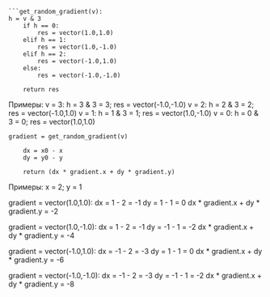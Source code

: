 ```
```get_random_gradient(v):
h = v & 3
    if h == 0:
        res = vector(1.0,1.0)
    elif h == 1:
        res = vector(1.0,-1.0)
    elif h == 2:
        res = vector(-1.0,1.0)
    else: 
        res = vector(-1.0,-1.0)
   
    return res
```



Примеры:
v = 3: h = 3 & 3 = 3; res = vector(-1.0,-1.0)
v = 2: h = 2 & 3 = 2; res = vector(-1.0,1.0)
v = 1: h = 1 & 3 = 1; res = vector(1.0,-1.0)
v = 0: h = 0 & 3 = 0; res = vector(1.0,1.0)




```dist_grad_prod(x0, y0, x, y, v):
gradient = get_random_gradient(v)

    dx = x0 - x
    dy = y0 - y

    return (dx * gradient.x + dy * gradient.y)
```

Примеры:
x = 2; y = 1

gradient = vector(1.0,1.0): dx = 1 - 2 = -1
							dy = 1 - 1 = 0
							dx * gradient.x + dy * gradient.y = -2

gradient = vector(1.0,-1.0): dx = 1 - 2 = -1
							dy = -1 - 1 = -2
							dx * gradient.x + dy * gradient.y = -4
							
gradient = vector(-1.0,1.0): dx = -1 - 2 = -3
							dy = 1 - 1 = 0
							dx * gradient.x + dy * gradient.y = -6

gradient = vector(-1.0,-1.0): dx = -1 - 2 = -3
							dy = -1 - 1 = -2
							dx * gradient.x + dy * gradient.y = -8